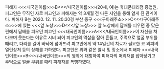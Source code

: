피해자 <<<내국인이름>>>B<<</내국인이름>>>(20세, 여)는 휴대폰대리점 종업원, 피고인은 무직인 자로 피고인과 피해자는 약 3개월 전 다른 지인을 통해 알게 된 관계이다.
피해자 B는 2020. 12. 11. 20:30경 부산 중구 <<<구아래주소>>>C<<</구아래주소>>>에 있는 <<<앞 노상>>>D<<</앞 노상>>> 앞 노상에서 담배를 피우던 중 맞은편에서 담배를 피우던 피고인 <<<내국인이름>>>A<<</내국인이름>>>이 자신을 쳐다보며 웃는다는 이유로 시비 되어 피고인의 멱살을 잡아 흔들고, 주먹으로 얼굴 부위를 때리고, 다리를 걸어 바닥에 넘어뜨려 피고인에게 약 14일간의 치료가 필요한 코 외피의 열린상처 등의 상해를 가하였다.
피고인은 위와 같은 일시 및 장소에서 피해자 <<<내국인이름>>>B<<</내국인이름>>>의 행위에 대항하여 피해자의 머리채를 잡아당기고 주먹으로 얼굴 부위를 때려 피해자를 폭행하였다.